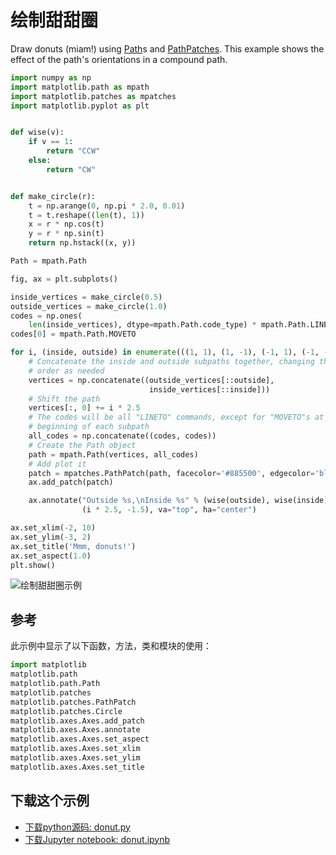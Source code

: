 # 绘制甜甜圈

Draw donuts (miam!) using [Path](https://matplotlib.org/api/path_api.html#matplotlib.path.Path)s and [PathPatches](https://matplotlib.org/api/_as_gen/matplotlib.patches.PathPatch.html#matplotlib.patches.PathPatch). This example shows the effect of the path's orientations in a compound path.

```python
import numpy as np
import matplotlib.path as mpath
import matplotlib.patches as mpatches
import matplotlib.pyplot as plt


def wise(v):
    if v == 1:
        return "CCW"
    else:
        return "CW"


def make_circle(r):
    t = np.arange(0, np.pi * 2.0, 0.01)
    t = t.reshape((len(t), 1))
    x = r * np.cos(t)
    y = r * np.sin(t)
    return np.hstack((x, y))

Path = mpath.Path

fig, ax = plt.subplots()

inside_vertices = make_circle(0.5)
outside_vertices = make_circle(1.0)
codes = np.ones(
    len(inside_vertices), dtype=mpath.Path.code_type) * mpath.Path.LINETO
codes[0] = mpath.Path.MOVETO

for i, (inside, outside) in enumerate(((1, 1), (1, -1), (-1, 1), (-1, -1))):
    # Concatenate the inside and outside subpaths together, changing their
    # order as needed
    vertices = np.concatenate((outside_vertices[::outside],
                               inside_vertices[::inside]))
    # Shift the path
    vertices[:, 0] += i * 2.5
    # The codes will be all "LINETO" commands, except for "MOVETO"s at the
    # beginning of each subpath
    all_codes = np.concatenate((codes, codes))
    # Create the Path object
    path = mpath.Path(vertices, all_codes)
    # Add plot it
    patch = mpatches.PathPatch(path, facecolor='#885500', edgecolor='black')
    ax.add_patch(patch)

    ax.annotate("Outside %s,\nInside %s" % (wise(outside), wise(inside)),
                (i * 2.5, -1.5), va="top", ha="center")

ax.set_xlim(-2, 10)
ax.set_ylim(-3, 2)
ax.set_title('Mmm, donuts!')
ax.set_aspect(1.0)
plt.show()
```

![绘制甜甜圈示例](https://matplotlib.org/_images/sphx_glr_donut_001.png)

## 参考

此示例中显示了以下函数，方法，类和模块的使用：

```python
import matplotlib
matplotlib.path
matplotlib.path.Path
matplotlib.patches
matplotlib.patches.PathPatch
matplotlib.patches.Circle
matplotlib.axes.Axes.add_patch
matplotlib.axes.Axes.annotate
matplotlib.axes.Axes.set_aspect
matplotlib.axes.Axes.set_xlim
matplotlib.axes.Axes.set_ylim
matplotlib.axes.Axes.set_title
```

## 下载这个示例
            
- [下载python源码: donut.py](https://matplotlib.org/_downloads/donut.py)
- [下载Jupyter notebook: donut.ipynb](https://matplotlib.org/_downloads/donut.ipynb)